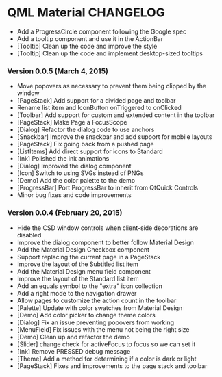 QML Material CHANGELOG
======================

 * Add a ProgressCircle component following the Google spec
 * Add a tooltip component and use it in the ActionBar
 * [Tooltip] Clean up the code and improve the style
 * [Tooltip] Clean up the code and implement desktop-sized tooltips

### Version 0.0.5 (March 4, 2015)

 * Move popovers as necessary to prevent them being clipped by the window
 * [PageStack] Add support for a divided page and toolbar
 * Rename list item and IconButton onTriggered to onClicked
 * [Toolbar] Add support for custom and extended content in the toolbar
 * [PageStack] Make Page a FocusScope
 * [Dialog] Refactor the dialog code to use anchors
 * [Snackbar] Improve the snackbar and add support for mobile layouts
 * [PageStack] Fix going back from a pushed page
 * [ListItems] Add direct support for icons to Standard
 * [Ink] Polished the ink animations
 * [Dialog] Improved the dialog component
 * [Icon] Switch to using SVGs instead of PNGs
 * [Demo] Add the color palette to the demo
 * [ProgressBar] Port ProgressBar to inherit from QtQuick Controls
 * Minor bug fixes and code improvements


### Version 0.0.4 (February 20, 2015)
 * Hide the CSD window controls when client-side decorations are disabled
 * Improve the dialog component to better follow Material Design
 * Add the Material Design Checkbox component
 * Support replacing the current page in a PageStack
 * Improve the layout of the Subtitled list item
 * Add the Material Design menu field component
 * Improve the layout of the Standard list item
 * Add an equals symbol to the "extra" icon collection
 * Add a right mode to the navigation drawer
 * Allow pages to customize the action count in the toolbar
 * [Palette] Update with color swatches from Material Design
 * [Demo] Add color picker to change theme colors
 * [Dialog] Fix an issue preventing popovers from working
 * [MenuField] Fix issues with the menu not being the right size
 * [Demo] Clean up and refactor the demo
 * [Slider] change check for activeFocus to focus so we can set it
 * [Ink] Remove PRESSED debug message
 * [Theme] Add a method for determining if a color is dark or light
 * [PageStack] Fixes and improvements to the page stack and toolbar
